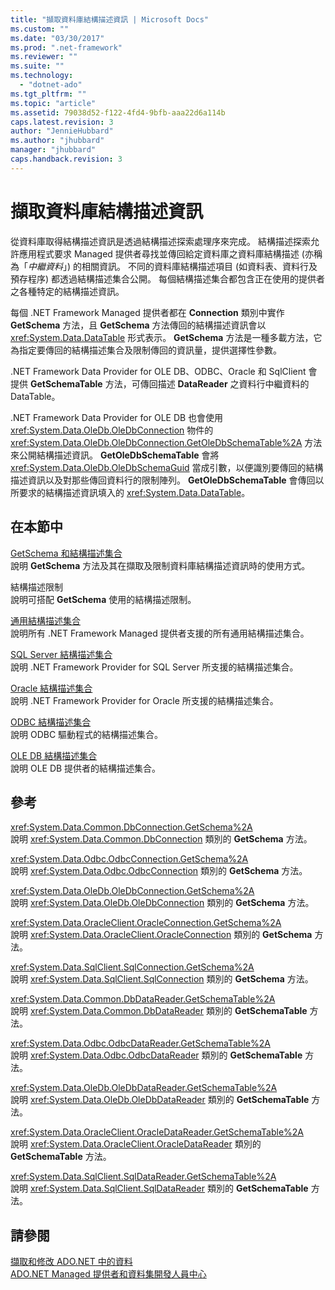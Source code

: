 ```yaml
---
title: "擷取資料庫結構描述資訊 | Microsoft Docs"
ms.custom: ""
ms.date: "03/30/2017"
ms.prod: ".net-framework"
ms.reviewer: ""
ms.suite: ""
ms.technology: 
  - "dotnet-ado"
ms.tgt_pltfrm: ""
ms.topic: "article"
ms.assetid: 79038d52-f122-4fd4-9bfb-aaa22d6a114b
caps.latest.revision: 3
author: "JennieHubbard"
ms.author: "jhubbard"
manager: "jhubbard"
caps.handback.revision: 3
---
```

# 擷取資料庫結構描述資訊
從資料庫取得結構描述資訊是透過結構描述探索處理序來完成。  結構描述探索允許應用程式要求 Managed 提供者尋找並傳回給定資料庫之資料庫結構描述 \(亦稱為「*中繼資料*」\) 的相關資訊。  不同的資料庫結構描述項目 \(如資料表、資料行及預存程序\) 都透過結構描述集合公開。  每個結構描述集合都包含正在使用的提供者之各種特定的結構描述資訊。  
  
 每個 .NET Framework Managed 提供者都在 **Connection** 類別中實作 **GetSchema** 方法，且 **GetSchema** 方法傳回的結構描述資訊會以 <xref:System.Data.DataTable> 形式表示。  **GetSchema** 方法是一種多載方法，它為指定要傳回的結構描述集合及限制傳回的資訊量，提供選擇性參數。  
  
 .NET Framework Data Provider for OLE DB、ODBC、Oracle 和 SqlClient 會提供 **GetSchemaTable** 方法，可傳回描述 **DataReader** 之資料行中繼資料的 DataTable。  
  
 .NET Framework Data Provider for OLE DB 也會使用 <xref:System.Data.OleDb.OleDbConnection> 物件的 <xref:System.Data.OleDb.OleDbConnection.GetOleDbSchemaTable%2A> 方法來公開結構描述資訊。  **GetOleDbSchemaTable** 會將 <xref:System.Data.OleDb.OleDbSchemaGuid> 當成引數，以便識別要傳回的結構描述資訊以及對那些傳回資料行的限制陣列。  **GetOleDbSchemaTable** 會傳回以所要求的結構描述資訊填入的 <xref:System.Data.DataTable>。  
  
## 在本節中  
 [GetSchema 和結構描述集合](../../../../docs/framework/data/adonet/getschema-and-schema-collections.md)  
 說明 **GetSchema** 方法及其在擷取及限制資料庫結構描述資訊時的使用方式。  
  
 結構描述限制  
 說明可搭配 **GetSchema** 使用的結構描述限制。  
  
 [通用結構描述集合](../../../../docs/framework/data/adonet/common-schema-collections.md)  
 說明所有 .NET Framework Managed 提供者支援的所有通用結構描述集合。  
  
 [SQL Server 結構描述集合](../../../../docs/framework/data/adonet/sql-server-schema-collections.md)  
 說明 .NET Framework Provider for SQL Server 所支援的結構描述集合。  
  
 [Oracle 結構描述集合](../../../../docs/framework/data/adonet/oracle-schema-collections.md)  
 說明 .NET Framework Provider for Oracle 所支援的結構描述集合。  
  
 [ODBC 結構描述集合](../../../../docs/framework/data/adonet/odbc-schema-collections.md)  
 說明 ODBC 驅動程式的結構描述集合。  
  
 [OLE DB 結構描述集合](../../../../docs/framework/data/adonet/ole-db-schema-collections.md)  
 說明 OLE DB 提供者的結構描述集合。  
  
## 參考  
 <xref:System.Data.Common.DbConnection.GetSchema%2A>  
 說明 <xref:System.Data.Common.DbConnection> 類別的 **GetSchema** 方法。  
  
 <xref:System.Data.Odbc.OdbcConnection.GetSchema%2A>  
 說明 <xref:System.Data.Odbc.OdbcConnection> 類別的 **GetSchema** 方法。  
  
 <xref:System.Data.OleDb.OleDbConnection.GetSchema%2A>  
 說明 <xref:System.Data.OleDb.OleDbConnection> 類別的 **GetSchema** 方法。  
  
 <xref:System.Data.OracleClient.OracleConnection.GetSchema%2A>  
 說明 <xref:System.Data.OracleClient.OracleConnection> 類別的 **GetSchema** 方法。  
  
 <xref:System.Data.SqlClient.SqlConnection.GetSchema%2A>  
 說明 <xref:System.Data.SqlClient.SqlConnection> 類別的 **GetSchema** 方法。  
  
 <xref:System.Data.Common.DbDataReader.GetSchemaTable%2A>  
 說明 <xref:System.Data.Common.DbDataReader> 類別的 **GetSchemaTable** 方法。  
  
 <xref:System.Data.Odbc.OdbcDataReader.GetSchemaTable%2A>  
 說明 <xref:System.Data.Odbc.OdbcDataReader> 類別的 **GetSchemaTable** 方法。  
  
 <xref:System.Data.OleDb.OleDbDataReader.GetSchemaTable%2A>  
 說明 <xref:System.Data.OleDb.OleDbDataReader> 類別的 **GetSchemaTable** 方法。  
  
 <xref:System.Data.OracleClient.OracleDataReader.GetSchemaTable%2A>  
 說明 <xref:System.Data.OracleClient.OracleDataReader> 類別的 **GetSchemaTable** 方法。  
  
 <xref:System.Data.SqlClient.SqlDataReader.GetSchemaTable%2A>  
 說明 <xref:System.Data.SqlClient.SqlDataReader> 類別的 **GetSchemaTable** 方法。  
  
## 請參閱  
 [擷取和修改 ADO.NET 中的資料](../../../../docs/framework/data/adonet/retrieving-and-modifying-data.md)   
 [ADO.NET Managed 提供者和資料集開發人員中心](http://go.microsoft.com/fwlink/?LinkId=217917)
